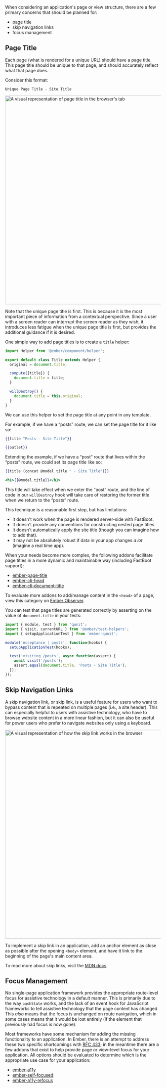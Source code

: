 When considering an application's page or view structure, there are a few primary concerns that should be planned for:

- page title
- skip navigation links
- focus management


## Page Title

Each page (what is rendered for a unique URL) should have a page title. This page title should be unique to that page, and should accurately reflect what that page does.

Consider this format:

`Unique Page Title - Site Title`

<img width="675px" title="Page Title Example" alt="A visual representation of page title in the browser's tab" src="/images/accessibility/page-template-considerations/page-title.png"/>

Note that the unique page title is first. This is because it is the most important piece of information from a contextual perspective. Since a user with a screen reader can interrupt the screen reader as they wish, it introduces less fatigue when the unique page title is first, but provides the additional guidance if it is desired.

One simple way to add page titles is to create a `title` helper:

```javascript {data-filename=app/helpers/title.js}
import Helper from '@ember/component/helper';

export default class Title extends Helper {
  original = document.title;

  compute([title]) {
    document.title = title;
  }

  willDestroy() {
    document.title = this.original;
  }
}
```

We can use this helper to set the page title at any point in any template.

For example, if we have a “posts” route, we can set the page title for it like so:


```handlebars {data-filename=app/routes/posts.hbs}
{{title "Posts - Site Title"}}

{{outlet}}
```

Extending the example, if we have a “post” route that lives within the “posts” route, we could set its page title like so:

```handlebars {data-filename=app/routes/posts/post.hbs}
{{title (concat @model.title " - Site Title")}}

<h1>{{@model.title}}</h1>
```

This title will take effect when we enter the “post” route, and the line of code in our `willDestroy` hook will take care of restoring the former title when we return to the “posts” route.

This technique is a reasonable first step, but has limitations:

- It doesn't work when the page is rendered server-side with FastBoot.
- It doesn't provide any conventions for constructing nested page titles.
- It doesn't automatically apply the site title (though you can imagine how to add that).
- It may not be absolutely robust if data in your app changes *a lot* (imagine a real time app).

When your needs become more complex, the following addons facilitate page titles in a more dynamic and maintainable way (including FastBoot support):

- [ember-page-title](https://github.com/adopted-ember-addons/ember-page-title)
- [ember-cli-head](https://github.com/ronco/ember-cli-head)
- [ember-cli-document-title](https://github.com/kimroen/ember-cli-document-title)

To evaluate more addons to add/manage content in the `<head>` of a page, view this category on [Ember Observer](https://emberobserver.com/categories/header-content).

You can test that page titles are generated correctly by asserting on the value of `document.title` in your tests:

```javascript {data-filename=tests/acceptance/posts-test.js}
import { module, test } from 'qunit';
import { visit, currentURL } from '@ember/test-helpers';
import { setupApplicationTest } from 'ember-qunit';

module('Acceptance | posts', function(hooks) {
  setupApplicationTest(hooks);

  test('visiting /posts', async function(assert) {
    await visit('/posts');
    assert.equal(document.title, 'Posts - Site Title');
  });
});
```

## Skip Navigation Links

A skip navigation link, or skip link, is a useful feature for users who want to bypass content that is repeated on multiple pages (i.e., a site header). This can especially helpful to users with assistive technology, who have to browse website content in a more linear fashion, but it can also be useful for power users who prefer to navigate websites only using a keyboard.

<img width="675px" title="Skip Main Content Example" alt="A visual representation of how the skip link works in the browser" src="/images/accessibility/page-template-considerations/skip-main-content.png"/>

To implement a skip link in an application, add an anchor element as close as possible after the opening `<body>` element, and have it link to the beginning of the page's main content area.

To read more about skip links, visit the [MDN docs](https://developer.mozilla.org/en-US/docs/Learn/Accessibility/HTML#Skip_links).


## Focus Management

No single-page application framework provides the appropriate route-level focus for assistive technology in a default manner. This is primarily due to the way `pushState` works, and the lack of an event hook for JavaScript frameworks to tell assistive technology that the page content has changed. This *also* means that the focus is unchanged on route navigation, which in some cases means that it would be lost entirely (if the element that previously had focus is now gone).

Most frameworks have some mechanism for adding the missing functionality to an application. In Ember, there is an attempt to address these two specific shortcomings with [RFC 433](https://github.com/emberjs/rfcs/pull/433); in the meantime there are a few addons that exist to help provide page or view-level focus for your application. All options should be evaluated to determine which is the appropriate use case for your application:

- [ember-a11y](https://github.com/ember-a11y/ember-a11y)
- [ember-self-focused](https://github.com/linkedin/self-focused/tree/master/packages/ember-self-focused)
- [ember-a11y-refocus](https://github.com/MelSumner/ember-a11y-refocus)
